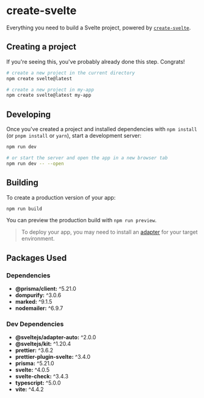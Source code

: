 # create-svelte

Everything you need to build a Svelte project, powered by [`create-svelte`](https://github.com/sveltejs/kit/tree/master/packages/create-svelte).

## Creating a project

If you're seeing this, you've probably already done this step. Congrats!

```bash
# create a new project in the current directory
npm create svelte@latest

# create a new project in my-app
npm create svelte@latest my-app
```

## Developing

Once you've created a project and installed dependencies with `npm install` (or `pnpm install` or `yarn`), start a development server:

```bash
npm run dev

# or start the server and open the app in a new browser tab
npm run dev -- --open
```

## Building

To create a production version of your app:

```bash
npm run build
```

You can preview the production build with `npm run preview`.

> To deploy your app, you may need to install an [adapter](https://kit.svelte.dev/docs/adapters) for your target environment.

## Packages Used

### Dependencies
* **@prisma/client:** ^5.21.0
* **dompurify:** ^3.0.6
* **marked:** ^9.1.5
* **nodemailer:** ^6.9.7

### Dev Dependencies
* **@sveltejs/adapter-auto:** ^2.0.0
* **@sveltejs/kit:** ^1.20.4
* **prettier:** ^3.6.2
* **prettier-plugin-svelte:** ^3.4.0
* **prisma:** ^5.21.0
* **svelte:** ^4.0.5
* **svelte-check:** ^3.4.3
* **typescript:** ^5.0.0
* **vite:** ^4.4.2